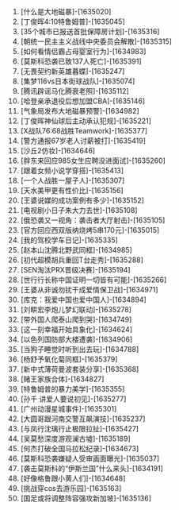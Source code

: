 
1. [什么是大地磁暴]-[1635020]
1. [丁俊晖4:10特鲁姆普]-[1635045]
1. [35个城市已报送首批保障房计划]-[1635316]
1. [朝统一民主主义战线中央委员会解散]-[1635315]
1. [如何看情侣霸占母婴室行为]-[1634983]
1. [莫斯科恐袭已致137人死亡]-[1635391]
1. [无畏契约新英雄暮蝶]-[1635247]
1. [集梦116vs日本街球战队]-[1635074]
1. [腾讯辟谣马化腾衰老照]-[1635112]
1. [哈登亲承退役后想加盟CBA]-[1635146]
1. [气象局发布大地磁暴预警]-[1634982]
1. [丁俊晖神仙球后主动承认犯规]-[1635221]
1. [X战队76:68战胜Teamwork]-[1635377]
1. [警方通报67岁老人讨薪被打]-[1635419]
1. [沙丘2仿妆]-[1634646]
1. [胖东来回应985女生应聘没进面试]-[1635260]
1. [跟着女频小说学穿搭]-[1635413]
1. [一个人战胜一屋子人]-[1635307]
1. [天水美甲更有性价比]-[1635156]
1. [王婆说媒的成功案例有多少]-[1635152]
1. [电视剧小日子朱大力去世]-[1635108]
1. [俄恐袭又一视角：袭击者大厅射击]-[1635105]
1. [官方回应西双版纳烧烤5串170元]-[1635015]
1. [我的驾校学车日记]-[1635335]
1. [赵本山沈腾北野武同框]-[1634985]
1. [初代超模胡兵重回T台走秀]-[1635288]
1. [SEN淘汰PRX晋级决赛]-[1635194]
1. [世行行长称中国证明一切皆有可能]-[1635266]
1. [王婆从非诚勿扰干成爱情保卫战]-[1634971]
1. [库克：我爱中国也爱中国人]-[1634894]
1. [刘畊宏李炮儿梦幻联动]-[1635278]
1. [带外国人爬泰山爬到哭]-[1634749]
1. [这一刻幸福开始具象化]-[1634624]
1. [以色列国防部大楼遭袭]-[1634906]
1. [当狗子睡觉时听到出去玩]-[1634788]
1. [杨舒予氧化菊同框]-[1635379]
1. [新中式薄荷曼波套装分享]-[1635368]
1. [赌王家族合体]-[1634827]
1. [特鲁姆普的暴力美学]-[1635355]
1. [孙千 讲爱人要说初见]-[1635277]
1. [广州动漫星城事件]-[1635301]
1. [大圆哥跟河南交警互飙演技]-[1635237]
1. [与凤行沈璃行止极限拉扯]-[1635427]
1. [吴莫愁深度游观澜古墟]-[1635189]
1. [何杰打破全国马拉松纪录]-[1634673]
1. [莫斯科恐袭嫌疑人受审画面曝光]-[1635037]
1. [袭击莫斯科的“伊斯兰国”什么来头]-[1634191]
1. [好像格鲁跟小黄人们]-[1634648]
1. [挑战穿cos去游乐园]-[1635163]
1. [国足或将调整阵容强攻新加坡]-[1635136]
